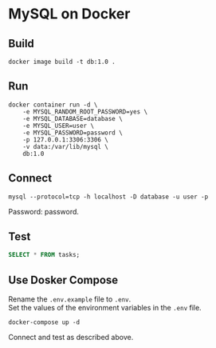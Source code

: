 # MySQL on Docker

## Build

```shell
docker image build -t db:1.0 .
```

## Run

```shell
docker container run -d \
    -e MYSQL_RANDOM_ROOT_PASSWORD=yes \
    -e MYSQL_DATABASE=database \
    -e MYSQL_USER=user \
    -e MYSQL_PASSWORD=password \
    -p 127.0.0.1:3306:3306 \
    -v data:/var/lib/mysql \
    db:1.0
```

## Connect

```shell
mysql --protocol=tcp -h localhost -D database -u user -p
```

Password: password.

## Test

```sql
SELECT * FROM tasks;
```

## Use Dosker Compose

Rename the `.env.example` file to `.env`.\
Set the values of the environment variables in the `.env` file.

```shell
docker-compose up -d
```

Connect and test as described above.
